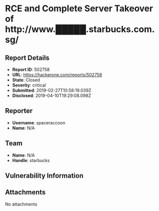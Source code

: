 # RCE and Complete Server Takeover of http://www.█████.starbucks.com.sg/

## Report Details
- **Report ID**: 502758
- **URL**: https://hackerone.com/reports/502758
- **State**: Closed
- **Severity**: critical
- **Submitted**: 2019-02-27T10:58:19.039Z
- **Disclosed**: 2019-04-10T19:29:08.098Z

## Reporter
- **Username**: spaceraccoon
- **Name**: N/A

## Team
- **Name**: N/A
- **Handle**: starbucks

## Vulnerability Information


## Attachments
No attachments
